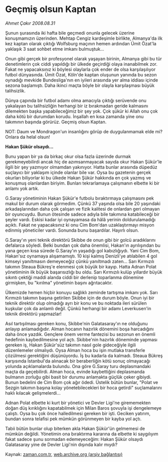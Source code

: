 # Geçmiş olsun Kaptan

*Ahmet Çakır 2008.08.31*

<tr><td class="metin" colspan="2" style="padding-top: 20px; padding-left: 5px; padding-right: 10px;">Şunun şurasında iki hafta bile geçmedi onunla gelecek üzerine konuşmamızın üzerinden. Mehtap Cengiz kardeşimle birlikte, Almanya'da ilk kez kaptan olarak çıktığı Wolfsburg maçının hemen ardından Ümit Özat'la yaklaşık 3 saat sohbet etme imkanı bulmuştuk...</td></tr><tr><td class="metin" colspan="2" style="padding-top: 20px; padding-left: 5px; padding-right: 10px;"><p> Onun gibi gerçek bir profesyonel olarak yaşayan birinin, Almanya gibi bu tür denetimlerin çok ciddi yapıldığı bir ülkede geçirdiği olaya inanabilmek zor. Fakat ne yapacaksınız ki böylesi olaylarla çok ender de olsa karşılaşılıyor futbol dünyasında. Ümit Özat, Köln'de kaptan oluşunun yanında bu sezon oynadığı mevkide Bundesliga'nın en iyileri arasında yer alma iddiası içinde sezona başlamıştı. Daha ikinci maçta böyle bir olayla karşılaşması büyük talihsizlik.
<p>Dünya çapında bir futbol adamı olma amacıyla çıktığı serüvende onu yakalayan bu talihsizliğin herhangi bir iz bırakmadan geride kalmasını dilemekten başka yapabileceğimiz bir şey yok. Çok şükür ki Allah onu çok daha kötü bir durumdan korudu. İnşallah en kısa zamanda yine onu takımının başında görürüz. Geçmiş olsun Kaptan.
<p>NOT: Daum ve Mondragon'un insanlığını görüp de duygulanmamak elde mi? Onlara da helal olsun!
<p><b>Hakan Şükür olsaydı...</b>
<p>Bunu yapan bir ya da birkaç okur olsa fazla üzerinde durmak gerekmeyebilirdi ancak hiç de azımsanmayacak sayıda okur Hakan Şükür'le ilgili bir şey yazmıyor olmamdan yakınıyor. Hatta bunlar arasında düpedüz suçlayıcı bir yaklaşım içinde olanlar bile var. Oysa bu gazetenin gerçek okurları biliyorlar ki bu ülkede Hakan Şükür hakkında en çok yazmış ve konuşmuş olanlardan biriyim. Bunları tekrarlamaya çalışmanın elbette ki bir anlamı yok artık.
<p>G.Saray yönetiminin Hakan Şükür'e futbolu bıraktırmaya çalışmasını pek makul bir durum olarak görmedim. Çünkü 37 yaşında olsa bile 20 yaşındaki arkadaşlarından daha çok çalışan ve fizik kalitesi de onlardan geri olmayan bir oyuncuydu. Bunun ötesinde sadece adıyla bile takımına katabileceği bir şeyler vardı. Eskisi kadar iyi oynayamasa da hâlâ yerinin doldurulamadığı açıktı. Fakat ne yapacaksınız ki onu Cim Bom'dan uzaklaştırmayı misyon edinmiş yöneticiler vardı. Sonunda bunu başardılar. Hayırlı olsun.
<p>G.Saray'ın yeni teknik direktörü Skibbe de onun gibi bir golcü aradıklarını defalarca söyledi. Belki bundan çok daha önemlisi, Hakan'ın ayrılışından bu yana geçen kısa sürede G.Saray'ın yaşadığı gol kabızlığıydı. Yani Cim Bom, Hakan'sız oynamaya alışamamıştı. 10 kişi kalmış Denizli'ye atılabilen 4 gol kimseyi yanıltmasın demeyeceğiz çünkü yanıltmadı zaten... Sarı Kırmızılı takımın Steaua Bükreş'e elenmesi çok büyük bir kayıp. Hatta Adnan Polat yönetiminin ilk büyük başarısızlığı bu oldu. Sarı Kırmızılı kulüp yıllardır büyük sıkıntı çektiği maddi alanda ciddi bir derlenip toparlanma dönemine girmişken, bu "kırılma" yönetimin başını ağrıtacaktır.
<p>Ülkemizde hemen hiçbir konuyu sağlıklı zeminde tartışma imkanı yok. Sarı Kırmızılı takımın başına getirilen Skibbe için de durum böyle. Onun iyi bir teknik direktör olup olmadığı ayrı bir konu ve bu noktada ileri sürülen kuşkular çok da anlamlı değil. Çünkü herhangi bir adamı Leverkusen'in teknik direktörü yapmazlar!
<p>Asıl tartışılması gereken konu, Skibbe'nin Galatasaray'ın ne olduğunu anlayıp anlamadığıdır. Alman hocanın hazırlık dönemini boşa harcadığını daha önce yazdık. Gençlere önem verme fantezisi bu sezonun en önemli hedefinin kaybedilmesine yol açtı. Skibbe'nin hazırlık döneminde yapması gereken iş, Hakan Şükür'süz takımın nasıl gole gideceğiyle ilgili düzenlemeler olmalıydı. Oysa Alman hoca bu işin mutlaka transferle çözülmesi gerektiğini düşünüyordu. İş bu kadarla da kalmadı. Steaua Bükreş karşısında İstanbul'da alınacak bir beraberliğin kötü sonuç olmayacağı yolunda açıklamalarda bulundu. Ona göre G.Saray turu deplasmandaki maçta da geçebilirdi. Alman hoca, evinde kaybettiğini deplasmanda bulmanın zorluğu gibi basit bir durumu anlamakta güçlük çeker gibiydi. Bunun bedelini de Cim Bom çok ağır ödedi. Üstelik bütün bunlar, "Polat ve Sezgin takımın başına kolay yönetebilecekleri bir hoca getirdi" suçlamalarını haklı kılacak gelişmelerdi...
<p>Adnan Polat elbette ki kurt bir yönetici ve Devler Ligi'ne girememekten doğan düş kırıklığını kapatabilmek için Milan Baros şovuyla işi dengelemeye çalıştı. Oysa bu çok önce halledilmesi gereken bir işti. Geciken yatırım, bundan sonra telafisi pek mümkün görünmeyen bir kayba yol açtı.
<p>Tabii bütün bunlar olup biterken akla Hakan Şükür'ün gelmemesi de mümkün değildi. Yönetimin ona bıraktırma kararına da elbette ki saygılıyım fakat sadece şunu sormadan edemeyeceğim: Hakan Şükür olsaydı Galatasaray yine de Devler Ligi'nin dışında kalır mıydı?<br/></p></p></p></p></p></p></p></p></p></p></p></td></tr>

Kaynak: [zaman.com.tr](http://zaman.com.tr/yazar.do?yazino=732186), [web.archive.org (arşiv bağlantısı)](http://web.archive.org/web/20081011050712/http://www.zaman.com.tr:80/yazar.do?yazino=732186)
